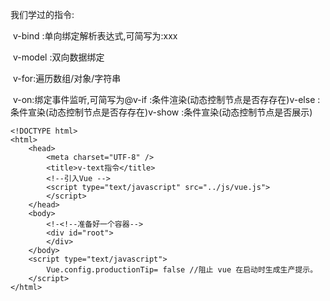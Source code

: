 我们学过的指令:

​	v-bind :单向绑定解析表达式,可简写为:xxx

​	v-model :双向数据绑定

​	v-for:遍历数组/对象/字符串

​	v-on:绑定事件监听,可简写为@v-if :条件渲染(动态控制节点是否存存在)v-else :条件宣染(动态控制节点是否存存在)v-show :条件宣染(动态控制节点是否展示)



```
<!DOCTYPE html> 
<html>
    <head>
        <meta charset="UTF-8" />
        <title>v-text指令</title>
        <!--引入Vue -->
        <script type="text/javascript" src="../js/vue.js">
        </script> 
    </head>
    <body>
        <!-<!--准备好一个容器-->
        <div id="root">
        </div>
    </body>
    <script type="text/javascript">
    	Vue.config.productionTip= false //阻止 vue 在启动时生成生产提示。
    </script>
</html>
```

